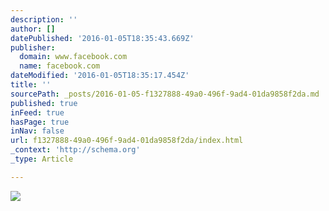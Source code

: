 ```yaml
---
description: ''
author: []
datePublished: '2016-01-05T18:35:43.669Z'
publisher:
  domain: www.facebook.com
  name: facebook.com
dateModified: '2016-01-05T18:35:17.454Z'
title: ''
sourcePath: _posts/2016-01-05-f1327888-49a0-496f-9ad4-01da9858f2da.md
published: true
inFeed: true
hasPage: true
inNav: false
url: f1327888-49a0-496f-9ad4-01da9858f2da/index.html
_context: 'http://schema.org'
_type: Article

---
```

![](https://scontent.xx.fbcdn.net/hphotos-xat1/t31.0-8/s2048x2048/10560580_10104251676218622_2849814888169144438_o.jpg)